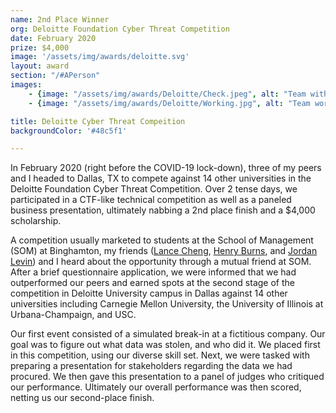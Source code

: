```yaml
---
name: 2nd Place Winner
org: Deloitte Foundation Cyber Threat Competition
date: February 2020
prize: $4,000
image: '/assets/img/awards/deloitte.svg'
layout: award
section: "/#APerson"
images: 
    - {image: "/assets/img/awards/Deloitte/Check.jpeg", alt: "Team with Deloitte judges and check"}
    - {image: "/assets/img/awards/Deloitte/Working.jpg", alt: "Team working on technical competition"}

title: Deloitte Cyber Threat Compeition
backgroundColor: '#48c5f1'

---
```


In February 2020 (right before the COVID-19 lock-down), three of my peers and I headed to Dallas, TX to compete against 14 other universities in the Deloitte Foundation Cyber Threat Competition. Over 2 tense days, we participated in a CTF-like technical competition as well as a paneled business presentation, ultimately nabbing a 2nd place finish and a $4,000 scholarship.

A competition usually marketed to students at the School of Management (SOM) at Binghamton, my friends ([Lance Cheng](https://www.linkedin.com/in/lance-cheng-667035174), [Henry Burns](https://henryburns.github.io/), and [Jordan Levin](https://www.linkedin.com/in/jordan-levin-b5aa06126)) and I heard about the opportunity through a mutual friend at SOM. After a brief questionnaire application, we were informed that we had outperformed our peers and earned spots at the second stage of the competition in Deloitte University campus in Dallas against 14 other universities including Carnegie Mellon University, the University of Illinois at Urbana-Champaign, and USC.

Our first event consisted of a simulated break-in at a fictitious company. Our goal was to figure out what data was stolen, and who did it. We placed first in this competition, using our diverse skill set. Next, we were tasked with preparing a presentation for stakeholders regarding the data we had procured. We then gave this presentation to a panel of judges who critiqued our performance. Ultimately our overall performance was then scored, netting us our second-place finish.